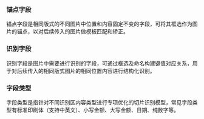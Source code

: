 ﻿### 锚点字段
锚点字段是相同版式的不同图片中位置和内容固定不变的字段，可将其框选作为图片的锚点，以对后续传入的图片做模板匹配和矫正。
### 识别字段
识别字段是图片中需要进行识别的字段，可通过框选及命名构建键值对应关系，用于对后续传入的相同版式图片的相同位置内容进行结构化识别。
### 字段类型
字段类型是指针对不同识别区内容类型进行专项优化的切片识别模型，常见字段类型有标准印刷体（支持中英文）、小写金额、大写金额、日期、纯数字等。



